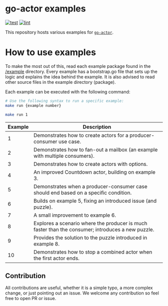 # go-actor examples

[![test](https://github.com/vladopajic/go-actor-examples/actions/workflows/test.yml/badge.svg?branch=main)](https://github.com/vladopajic/go-actor-examples/actions/workflows/test.yml)
[![lint](https://github.com/vladopajic/go-actor-examples/actions/workflows/lint.yml/badge.svg?branch=main)](https://github.com/vladopajic/go-actor-examples/actions/workflows/lint.yml)


This repository hosts various examples for [`go-actor`](https://github.com/vladopajic/go-actor).

# How to use examples

To make the most out of this, read each example package found in the [/example](/example/) directory. Every example has a bootstrap.go file that sets up the logic and explains the idea behind the example. It is also advised to read other source files in the example directory (package).

Each example can be executed with the following command:

```bash
# Use the following syntax to run a specific example:  
make run {example number}

make run 1
```


| Example   | Description |
|-----------|------------|
|  1 | Demonstrates how to create actors for a producer-consumer use case. |
|  2 | Demonstrates how to fan-out a mailbox (an example with multiple consumers).  |
|  3 | Demonstrates how to create actors with options. |
|  4 | An improved Countdown actor, building on example 3.  |
|  5 | Demonstrates when a producer-consumer case should end based on a specific condition. |
|  6 | Builds on example 5, fixing an introduced issue (and puzzle). |
|  7 | A small improvement to example 6. |
|  8 | Explores a scenario where the producer is much faster than the consumer; introduces a new puzzle.  |
|  9 | Provides the solution to the puzzle introduced in example 8.  |
| 10 | Demonstrates how to stop a combined actor when the first actor ends. |


## Contribution

All contributions are useful, whether it is a simple typo, a more complex change, or just pointing out an issue. We welcome any contribution so feel free to open PR or issue. 
